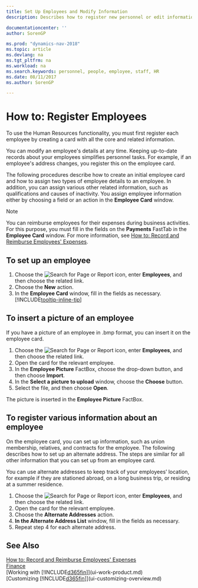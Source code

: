 ```yaml
---
title: Set Up Employees and Modify Information
description: Describes how to register new personnel or edit information for existing staff.

documentationcenter: ''
author: SorenGP

ms.prod: "dynamics-nav-2018"
ms.topic: article
ms.devlang: na
ms.tgt_pltfrm: na
ms.workload: na
ms.search.keywords: personnel, people, employee, staff, HR
ms.date: 08/11/2017
ms.author: SorenGP

---
```

# How to: Register Employees
To use the Human Resources functionality, you must first register each employee by creating a card with all the core and related information.

You can modify an employee's details at any time. Keeping up-to-date records about your employees simplifies personnel tasks. For example, if an employee's address changes, you register this on the employee card.

The following procedures describe how to create an initial employee card and how to assign two types of employee details to an employee. In addition, you can assign various other related information, such as qualifications and causes of inactivity. You assign employee information either by choosing a field or an action in the **Employee Card** window.

> [!NOTE]  
> You can reimburse employees for their expenses during business activities. For this purpose, you must fill in the fields on the **Payments** FastTab in the **Employee Card** window. For more information, see [How to: Record and Reimburse Employees' Expenses](finance-how-record-reimburse-employee-expenses.md).

## To set up an employee
1. Choose the ![Search for Page or Report](media/ui-search/search_small.png "Search for Page or Report icon") icon, enter **Employees**, and then choose the related link.
2. Choose the **New** action.
3. In the **Employee Card** window, fill in the fields as necessary. [!INCLUDE[tooltip-inline-tip](includes/tooltip-inline-tip_md.md)]

## To insert a picture of an employee
If you have a picture of an employee in .bmp format, you can insert it on the employee card.

1. Choose the ![Search for Page or Report](media/ui-search/search_small.png "Search for Page or Report icon") icon, enter **Employees**, and then choose the related link.
2. Open the card for the relevant employee.
3. In the **Employee Picture** FactBox, choose the drop-down button, and then choose **Import**.
4. In the **Select a picture to upload** window, choose the **Choose** button.
5. Select the file, and then choose **Open**.

The picture is inserted in the **Employee Picture** FactBox.

## To register various information about an employee
On the employee card, you can set up information, such as union membership, relatives, and contracts for the employee. The following describes how to set up an alternate address. The steps are similar for all other information that you can set up from an employee card.

You can use alternate addresses to keep track of your employees’ location, for example if they are stationed abroad, on a long business trip, or residing at a summer residence.

1. Choose the ![Search for Page or Report](media/ui-search/search_small.png "Search for Page or Report icon") icon, enter **Employees**, and then choose the related link.
2. Open the card for the relevant employee.
3. Choose the **Alternate Addresses** action.
4. **In the Alternate Address List** window, fill in the fields as necessary.
5. Repeat step 4 for each alternate address.

## See Also
[How to: Record and Reimburse Employees' Expenses](finance-how-record-reimburse-employee-expenses.md)  
[Finance](finance.md)  
[Working with [!INCLUDE[d365fin](includes/d365fin_md.md)]](ui-work-product.md)  
[Customizing [!INCLUDE[d365fin](includes/d365fin_md.md)]](ui-customizing-overview.md)
